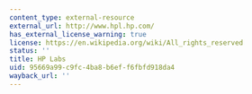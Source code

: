 ```yaml
---
content_type: external-resource
external_url: http://www.hpl.hp.com/
has_external_license_warning: true
license: https://en.wikipedia.org/wiki/All_rights_reserved
status: ''
title: HP Labs
uid: 95669a99-c9fc-4ba8-b6ef-f6fbfd918da4
wayback_url: ''
---
```

